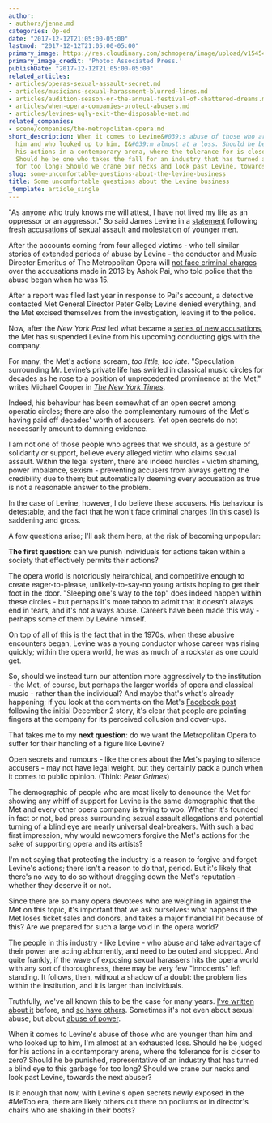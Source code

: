 ```yaml
---
author:
- authors/jenna.md
categories: Op-ed
date: "2017-12-12T21:05:00-05:00"
lastmod: "2017-12-12T21:05:00-05:00"
primary_image: https://res.cloudinary.com/schmopera/image/upload/v1545409169/media/webhook-uploads/1513130709829/2017-12-12---Conductor-James-Levine.jpg.jpg
primary_image_credit: 'Photo: Associated Press.'
publishDate: "2017-12-12T21:05:00-05:00"
related_articles:
- articles/operas-sexual-assault-secret.md
- articles/musicians-sexual-harassment-blurred-lines.md
- articles/audition-season-or-the-annual-festival-of-shattered-dreams.md
- articles/when-opera-companies-protect-abusers.md
- articles/levines-ugly-exit-the-disposable-met.md
related_companies:
- scene/companies/the-metropolitan-opera.md
short_description: When it comes to Levine&#039;s abuse of those who are younger than
  him and who looked up to him, I&#039;m almost at a loss. Should he be judged for
  his actions in a contemporary arena, where the tolerance for is closer to zero?
  Should he be one who takes the fall for an industry that has turned a blind eye
  for too long? Should we crane our necks and look past Levine, towards the next abuser?
slug: some-uncomfortable-questions-about-the-levine-business
title: Some uncomfortable questions about the Levine business
_template: article_single
---
```


"As anyone who truly knows me will attest, I have not lived my life as an oppressor or an aggressor." So said James Levine in a [statement](http://www.bbc.com/news/entertainment-arts-42278843) following fresh [accusations ](https://nypost.com/2017/12/02/legendary-opera-conductor-molested-teen-for-years-police-report/) of sexual assault and molestation of younger men.

After the accounts coming from four alleged victims - who tell similar stories of extended periods of abuse by Levine - the conductor and Music Director Emeritus of The Metropolitan Opera will [not face criminal charges](https://www.nytimes.com/2017/12/08/arts/music/james-levine-met-opera.html) over the accusations made in 2016 by Ashok Pai, who told police that the abuse began when he was 15.

After a report was filed last year in response to Pai's account, a detective contacted Met General Director Peter Gelb; Levine denied everything, and the Met excised themselves from the investigation, leaving it to the police.

Now, after the *New York Post* led what became a [series of new accusations](https://www.nytimes.com/2017/12/03/arts/music/james-levine-met-opera.html), the Met has suspended Levine from his upcoming conducting gigs with the company.

For many, the Met's actions scream, *too little, too late*. "Speculation surrounding Mr. Levine’s private life has swirled in classical music circles for decades as he rose to a position of unprecedented prominence at the Met," writes Michael Cooper in [*The New York Times*](https://www.nytimes.com/2017/12/03/arts/music/james-levine-met-opera.html). 

Indeed, his behaviour has been somewhat of an open secret among operatic circles; there are also the complementary rumours of the Met's having paid off decades' worth of accusers. Yet open secrets do not necessarily amount to damning evidence.

I am not one of those people who agrees that we should, as a gesture of solidarity or support, believe every alleged victim who claims sexual assault. Within the legal system, there are indeed hurdles - victim shaming, power imbalance, sexism - preventing accusers from always getting the credibility due to them; but automatically deeming every accusation as true is not a reasonable answer to the problem.

In the case of Levine, however, I do believe these accusers. His behaviour is detestable, and the fact that he won't face criminal charges (in this case) is saddening and gross.

A few questions arise; I'll ask them here, at the risk of becoming unpopular:

**The first question**: can we punish individuals for actions taken within a society that effectively permits their actions? 

The opera world is notoriously heirarchical, and competitive enough to create eager-to-please, unlikely-to-say-no young artists hoping to get their foot in the door. "Sleeping one's way to the top" does indeed happen within these circles - but perhaps it's more taboo to admit that it doesn't always end in tears, and it's not always abuse. Careers have been made this way - perhaps some of them by Levine himself.

On top of all of this is the fact that in the 1970s, when these abusive encounters began, Levine was a young conductor whose career was rising quickly; within the opera world, he was as much of a rockstar as one could get.

So, should we instead turn our attention more aggressively to the institution - the Met, of course, but perhaps the larger worlds of opera and classical music - rather than the individual? And maybe that's what's already happening; if you look at the comments on the Met's [Facebook post](https://www.facebook.com/MetOpera/posts/10159806195345533) following the initial December 2 story, it's clear that people are pointing fingers at the company for its perceived collusion and cover-ups.

That takes me to my **next question**: do we want the Metropolitan Opera to suffer for their handling of a figure like Levine? 

Open secrets and rumours - like the ones about the Met's paying to silence accusers - may not have legal weight, but they certainly pack a punch when it comes to public opinion. (Think: *Peter Grimes*)

The demographic of people who are most likely to denounce the Met for showing any whiff of support for Levine is the same demographic that the Met and every other opera company is trying to woo. Whether it's founded in fact or not, bad press surrounding sexual assault allegations and potential turning of a blind eye are nearly universal deal-breakers. With such a bad first impression, why would newcomers forgive the Met's actions for the sake of supporting opera and its artists?

I'm not saying that protecting the industry is a reason to forgive and forget Levine's actions; there isn't a reason to do that, period. But it's likely that there's no way to do so without dragging down the Met's reputation - whether they deserve it or not.

Since there are so many opera devotees who are weighing in against the Met on this topic, it's important that we ask ourselves: what happens if the Met loses ticket sales and donors, and takes a major financial hit because of this? Are we prepared for such a large void in the opera world?

The people in this industry - like Levine - who abuse and take advantage of their power are acting abhorrently, and need to be outed and stopped. And quite frankly, if the wave of exposing sexual harassers hits the opera world with any sort of thoroughness, there may be very few "innocents" left standing. It follows, then, without a shadow of a doubt: the problem lies within the institution, and it is larger than individuals.

Truthfully, we've all known this to be the case for many years. [I've written about it](/musicians-sexual-harassment-blurred-lines/) before, and [so have others](/operas-sexual-assault-secret/). Sometimes it's not even about sexual abuse, but about [abuse of power](/audition-season-or-the-annual-festival-of-shattered-dreams/). 

When it comes to Levine's abuse of those who are younger than him and who looked up to him, I'm almost at an exhausted loss. Should he be judged for his actions in a contemporary arena, where the tolerance for is closer to zero? Should he be punished, representative of an industry that has turned a blind eye to this garbage for too long? Should we crane our necks and look past Levine, towards the next abuser?

Is it enough that now, with Levine's open secrets newly exposed in the #MeToo era, there are likely others out there on podiums or in director's chairs who are shaking in their boots?
